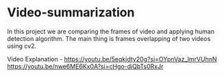 # Video-summarization
In this project we are comparing the frames of video and applying human detection algorithm. The main thing is frames overlapping of two videos using cv2.

Video Explanation - 
https://youtu.be/5eqkjdty20g?si=OYpnVaz_ImrVUhnN
https://youtu.be/nwe6ME6Kx0A?si=cHgo-diQbTs0RxJr
